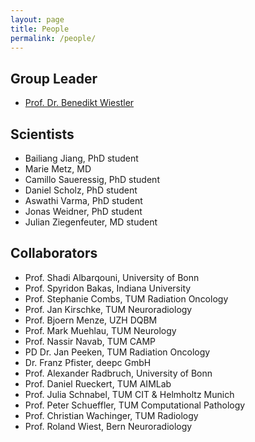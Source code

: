 ```yaml
---
layout: page
title: People
permalink: /people/
---
```


## Group Leader
- [Prof. Dr. Benedikt Wiestler](/assets/CV.pdf)

## Scientists
- Bailiang Jiang, PhD student
- Marie Metz, MD
- Camillo Saueressig, PhD student
- Daniel Scholz, PhD student
- Aswathi Varma, PhD student
- Jonas Weidner, PhD student
- Julian Ziegenfeuter, MD student

## Collaborators
- Prof. Shadi Albarqouni, University of Bonn
- Prof. Spyridon Bakas, Indiana University
- Prof. Stephanie Combs, TUM Radiation Oncology
- Prof. Jan Kirschke, TUM Neuroradiology
- Prof. Bjoern Menze, UZH DQBM
- Prof. Mark Muehlau, TUM Neurology
- Prof. Nassir Navab, TUM CAMP
- PD Dr. Jan Peeken, TUM Radiation Oncology
- Dr. Franz Pfister, deepc GmbH
- Prof. Alexander Radbruch, University of Bonn
- Prof. Daniel Rueckert, TUM AIMLab
- Prof. Julia Schnabel, TUM CIT & Helmholtz Munich
- Prof. Peter Schueffler, TUM Computational Pathology
- Prof. Christian Wachinger, TUM Radiology
- Prof. Roland Wiest, Bern Neuroradiology
